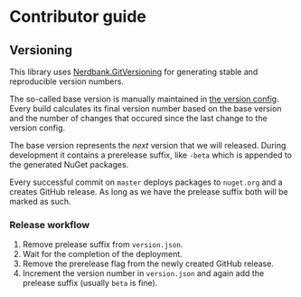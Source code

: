 # Contributor guide

## Versioning

This library uses [Nerdbank.GitVersioning](https://github.com/AArnott/Nerdbank.GitVersioning) for generating stable and reproducible version numbers.

The so-called base version is manually maintained in [the version config](version.json). Every build calculates its final version number based on the base version and the number of changes that occured since the last change to the version config.

The base version represents the _next_ version that we will released. During development it contains a prerelease suffix, like `-beta` which is appended to the generated NuGet packages.

Every successful commit on `master` deploys packages to `nuget.org` and a creates GitHub release. As long as we have the prelease suffix both will be marked as such.

### Release workflow

1. Remove prelease suffix from `version.json`.
1. Wait for the completion of the deployment.
1. Remove the prerelease flag from the newly created GitHub release.
1. Increment the version number in `version.json` and again add the prelease suffix (usually `beta` is fine).